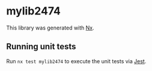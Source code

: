 # mylib2474

This library was generated with [Nx](https://nx.dev).

## Running unit tests

Run `nx test mylib2474` to execute the unit tests via [Jest](https://jestjs.io).
